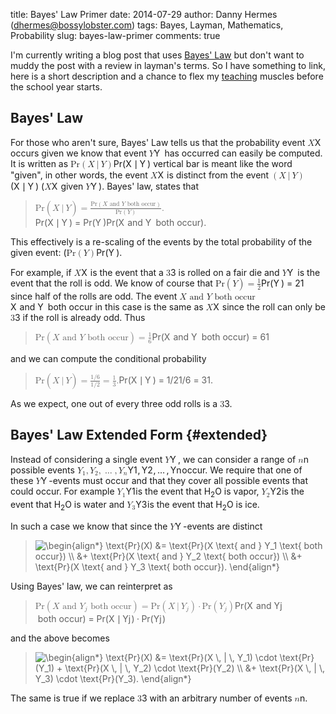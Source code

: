 title: Bayes' Law Primer
date: 2014-07-29
author: Danny Hermes (dhermes@bossylobster.com)
tags: Bayes, Layman, Mathematics, Probability
slug: bayes-law-primer
comments: true

I'm currently writing a blog post that uses
[Bayes' Law](http://en.wikipedia.org/wiki/Bayes%27_law)
but don't want to muddy the post with a review in layman's terms. So
I have something to link, here is a short description and a chance to flex my
[teaching](http://math.berkeley.edu/~dhermes/) muscles before the school
year starts.

Bayes' Law
----------

For those who aren't sure, Bayes' Law tells us that the probability
event
<span class="katex"><span class="katex-mathml"><math><semantics><mrow><mi>X</mi></mrow><annotation encoding="application/x-tex">X</annotation></semantics></math></span><span class="katex-html" aria-hidden="true"><span class="base"><span class="strut" style="height:0.68333em;vertical-align:0em;"></span><span class="mord mathit" style="margin-right:0.07847em;">X</span></span></span></span>
occurs given we know that event
<span class="katex"><span class="katex-mathml"><math><semantics><mrow><mi>Y</mi></mrow><annotation encoding="application/x-tex">Y</annotation></semantics></math></span><span class="katex-html" aria-hidden="true"><span class="base"><span class="strut" style="height:0.68333em;vertical-align:0em;"></span><span class="mord mathit" style="margin-right:0.22222em;">Y</span></span></span></span>
has occurred can
easily be computed. It is written as
<span class="katex"><span class="katex-mathml"><math><semantics><mrow><mtext>Pr</mtext><mo>(</mo><mi>X</mi><mtext>&ThinSpace;</mtext><mi mathvariant="normal">&#8739;</mi><mtext>&ThinSpace;</mtext><mi>Y</mi><mo>)</mo></mrow><annotation encoding="application/x-tex">\text{Pr}(X \, | \, Y)</annotation></semantics></math></span><span class="katex-html" aria-hidden="true"><span class="base"><span class="strut" style="height:1em;vertical-align:-0.25em;"></span><span class="mord text"><span class="mord">Pr</span></span><span class="mopen">(</span><span class="mord mathit" style="margin-right:0.07847em;">X</span><span class="mspace" style="margin-right:0.16666666666666666em;"></span><span class="mord">&#8739;</span><span class="mspace" style="margin-right:0.16666666666666666em;"></span><span class="mord mathit" style="margin-right:0.22222em;">Y</span><span class="mclose">)</span></span></span></span>
vertical bar is meant like the word "given", in other words, the event
<span class="katex"><span class="katex-mathml"><math><semantics><mrow><mi>X</mi></mrow><annotation encoding="application/x-tex">X</annotation></semantics></math></span><span class="katex-html" aria-hidden="true"><span class="base"><span class="strut" style="height:0.68333em;vertical-align:0em;"></span><span class="mord mathit" style="margin-right:0.07847em;">X</span></span></span></span>
is distinct from the event
<span class="katex"><span class="katex-mathml"><math><semantics><mrow><mo>(</mo><mi>X</mi><mtext>&ThinSpace;</mtext><mi mathvariant="normal">&#8739;</mi><mtext>&ThinSpace;</mtext><mi>Y</mi><mo>)</mo></mrow><annotation encoding="application/x-tex">(X \, | \, Y)</annotation></semantics></math></span><span class="katex-html" aria-hidden="true"><span class="base"><span class="strut" style="height:1em;vertical-align:-0.25em;"></span><span class="mopen">(</span><span class="mord mathit" style="margin-right:0.07847em;">X</span><span class="mspace" style="margin-right:0.16666666666666666em;"></span><span class="mord">&#8739;</span><span class="mspace" style="margin-right:0.16666666666666666em;"></span><span class="mord mathit" style="margin-right:0.22222em;">Y</span><span class="mclose">)</span></span></span></span>
(<span class="katex"><span class="katex-mathml"><math><semantics><mrow><mi>X</mi></mrow><annotation encoding="application/x-tex">X</annotation></semantics></math></span><span class="katex-html" aria-hidden="true"><span class="base"><span class="strut" style="height:0.68333em;vertical-align:0em;"></span><span class="mord mathit" style="margin-right:0.07847em;">X</span></span></span></span> given <span class="katex"><span class="katex-mathml"><math><semantics><mrow><mi>Y</mi></mrow><annotation encoding="application/x-tex">Y</annotation></semantics></math></span><span class="katex-html" aria-hidden="true"><span class="base"><span class="strut" style="height:0.68333em;vertical-align:0em;"></span><span class="mord mathit" style="margin-right:0.22222em;">Y</span></span></span></span>).
Bayes' law, states that

<div class="katex-elt"><blockquote>
<span class="katex"><span class="katex-mathml"><math><semantics><mrow><mtext>Pr</mtext><mo>(</mo><mi>X</mi><mtext>&ThinSpace;</mtext><mi mathvariant="normal">&#8739;</mi><mtext>&ThinSpace;</mtext><mi>Y</mi><mo>)</mo><mo>=</mo><mfrac><mrow><mtext>Pr</mtext><mo>(</mo><mi>X</mi><mtext>&#0160;and&#0160;</mtext><mi>Y</mi><mtext>&#0160;both&#0160;occur</mtext><mo>)</mo></mrow><mrow><mtext>Pr</mtext><mo>(</mo><mi>Y</mi><mo>)</mo></mrow></mfrac><mi mathvariant="normal">.</mi></mrow><annotation encoding="application/x-tex">\text{Pr}(X \, | \, Y) = \frac{\text{Pr}(X \text{ and } Y \text{ both occur})}{\text{Pr}(Y)}.</annotation></semantics></math></span><span class="katex-html" aria-hidden="true"><span class="base"><span class="strut" style="height:1em;vertical-align:-0.25em;"></span><span class="mord text"><span class="mord">Pr</span></span><span class="mopen">(</span><span class="mord mathit" style="margin-right:0.07847em;">X</span><span class="mspace" style="margin-right:0.16666666666666666em;"></span><span class="mord">&#8739;</span><span class="mspace" style="margin-right:0.16666666666666666em;"></span><span class="mord mathit" style="margin-right:0.22222em;">Y</span><span class="mclose">)</span><span class="mspace" style="margin-right:0.2777777777777778em;"></span><span class="mrel">=</span><span class="mspace" style="margin-right:0.2777777777777778em;"></span></span><span class="base"><span class="strut" style="height:1.53em;vertical-align:-0.52em;"></span><span class="mord"><span class="mopen nulldelimiter"></span><span class="mfrac"><span class="vlist-t vlist-t2"><span class="vlist-r"><span class="vlist" style="height:1.01em;"><span style="top:-2.655em;"><span class="pstrut" style="height:3em;"></span><span class="sizing reset-size6 size3 mtight"><span class="mord mtight"><span class="mord text mtight"><span class="mord mtight">Pr</span></span><span class="mopen mtight">(</span><span class="mord mathit mtight" style="margin-right:0.22222em;">Y</span><span class="mclose mtight">)</span></span></span></span><span style="top:-3.23em;"><span class="pstrut" style="height:3em;"></span><span class="frac-line" style="border-bottom-width:0.04em;"></span></span><span style="top:-3.485em;"><span class="pstrut" style="height:3em;"></span><span class="sizing reset-size6 size3 mtight"><span class="mord mtight"><span class="mord text mtight"><span class="mord mtight">Pr</span></span><span class="mopen mtight">(</span><span class="mord mathit mtight" style="margin-right:0.07847em;">X</span><span class="mord text mtight"><span class="mord mtight">&#0160;and&#0160;</span></span><span class="mord mathit mtight" style="margin-right:0.22222em;">Y</span><span class="mord text mtight"><span class="mord mtight">&#0160;both&#0160;occur</span></span><span class="mclose mtight">)</span></span></span></span></span><span class="vlist-s">&#8203;</span></span><span class="vlist-r"><span class="vlist" style="height:0.52em;"><span></span></span></span></span></span><span class="mclose nulldelimiter"></span></span><span class="mord">.</span></span></span></span>
</blockquote></div>

This effectively is a re-scaling of the events by the total probability
of the given event:
(<span class="katex"><span class="katex-mathml"><math><semantics><mrow><mtext>Pr</mtext><mo>(</mo><mi>Y</mi><mo>)</mo></mrow><annotation encoding="application/x-tex">\text{Pr}(Y)</annotation></semantics></math></span><span class="katex-html" aria-hidden="true"><span class="base"><span class="strut" style="height:1em;vertical-align:-0.25em;"></span><span class="mord text"><span class="mord">Pr</span></span><span class="mopen">(</span><span class="mord mathit" style="margin-right:0.22222em;">Y</span><span class="mclose">)</span></span></span></span>.

For example, if <span class="katex"><span class="katex-mathml"><math><semantics><mrow><mi>X</mi></mrow><annotation encoding="application/x-tex">X</annotation></semantics></math></span><span class="katex-html" aria-hidden="true"><span class="base"><span class="strut" style="height:0.68333em;vertical-align:0em;"></span><span class="mord mathit" style="margin-right:0.07847em;">X</span></span></span></span> is the event that a <span class="katex"><span class="katex-mathml"><math><semantics><mrow><mn>3</mn></mrow><annotation encoding="application/x-tex">3</annotation></semantics></math></span><span class="katex-html" aria-hidden="true"><span class="base"><span class="strut" style="height:0.64444em;vertical-align:0em;"></span><span class="mord">3</span></span></span></span>
is rolled on a fair die and <span class="katex"><span class="katex-mathml"><math><semantics><mrow><mi>Y</mi></mrow><annotation encoding="application/x-tex">Y</annotation></semantics></math></span><span class="katex-html" aria-hidden="true"><span class="base"><span class="strut" style="height:0.68333em;vertical-align:0em;"></span><span class="mord mathit" style="margin-right:0.22222em;">Y</span></span></span></span> is the event that the roll
is odd. We know of course that
<span class="katex"><span class="katex-mathml"><math><semantics><mrow><mtext>Pr</mtext><mo>(</mo><mi>Y</mi><mo>)</mo><mo>=</mo><mfrac><mn>1</mn><mn>2</mn></mfrac></mrow><annotation encoding="application/x-tex">\text{Pr}(Y) = \frac{1}{2}</annotation></semantics></math></span><span class="katex-html" aria-hidden="true"><span class="base"><span class="strut" style="height:1em;vertical-align:-0.25em;"></span><span class="mord text"><span class="mord">Pr</span></span><span class="mopen">(</span><span class="mord mathit" style="margin-right:0.22222em;">Y</span><span class="mclose">)</span><span class="mspace" style="margin-right:0.2777777777777778em;"></span><span class="mrel">=</span><span class="mspace" style="margin-right:0.2777777777777778em;"></span></span><span class="base"><span class="strut" style="height:1.190108em;vertical-align:-0.345em;"></span><span class="mord"><span class="mopen nulldelimiter"></span><span class="mfrac"><span class="vlist-t vlist-t2"><span class="vlist-r"><span class="vlist" style="height:0.845108em;"><span style="top:-2.6550000000000002em;"><span class="pstrut" style="height:3em;"></span><span class="sizing reset-size6 size3 mtight"><span class="mord mtight"><span class="mord mtight">2</span></span></span></span><span style="top:-3.23em;"><span class="pstrut" style="height:3em;"></span><span class="frac-line" style="border-bottom-width:0.04em;"></span></span><span style="top:-3.394em;"><span class="pstrut" style="height:3em;"></span><span class="sizing reset-size6 size3 mtight"><span class="mord mtight"><span class="mord mtight">1</span></span></span></span></span><span class="vlist-s">&#8203;</span></span><span class="vlist-r"><span class="vlist" style="height:0.345em;"><span></span></span></span></span></span><span class="mclose nulldelimiter"></span></span></span></span></span>
since half of the rolls are odd. The event
<span class="katex"><span class="katex-mathml"><math><semantics><mrow><mi>X</mi><mtext>&#0160;and&#0160;</mtext><mi>Y</mi><mtext>&#0160;both&#0160;occur</mtext></mrow><annotation encoding="application/x-tex">X \text{ and } Y \text{ both occur}</annotation></semantics></math></span><span class="katex-html" aria-hidden="true"><span class="base"><span class="strut" style="height:0.69444em;vertical-align:0em;"></span><span class="mord mathit" style="margin-right:0.07847em;">X</span><span class="mord text"><span class="mord">&#0160;and&#0160;</span></span><span class="mord mathit" style="margin-right:0.22222em;">Y</span><span class="mord text"><span class="mord">&#0160;both&#0160;occur</span></span></span></span></span>
in this case is the same as <span class="katex"><span class="katex-mathml"><math><semantics><mrow><mi>X</mi></mrow><annotation encoding="application/x-tex">X</annotation></semantics></math></span><span class="katex-html" aria-hidden="true"><span class="base"><span class="strut" style="height:0.68333em;vertical-align:0em;"></span><span class="mord mathit" style="margin-right:0.07847em;">X</span></span></span></span> since the roll can only be
<span class="katex"><span class="katex-mathml"><math><semantics><mrow><mn>3</mn></mrow><annotation encoding="application/x-tex">3</annotation></semantics></math></span><span class="katex-html" aria-hidden="true"><span class="base"><span class="strut" style="height:0.64444em;vertical-align:0em;"></span><span class="mord">3</span></span></span></span> if the roll is already odd. Thus

<div class="katex-elt"><blockquote>
<span class="katex"><span class="katex-mathml"><math><semantics><mrow><mtext>Pr</mtext><mo>(</mo><mi>X</mi><mtext>&#0160;and&#0160;</mtext><mi>Y</mi><mtext>&#0160;both&#0160;occur</mtext><mo>)</mo><mo>=</mo><mfrac><mn>1</mn><mn>6</mn></mfrac></mrow><annotation encoding="application/x-tex">\text{Pr}(X \text{ and } Y \text{ both occur}) = \frac{1}{6}</annotation></semantics></math></span><span class="katex-html" aria-hidden="true"><span class="base"><span class="strut" style="height:1em;vertical-align:-0.25em;"></span><span class="mord text"><span class="mord">Pr</span></span><span class="mopen">(</span><span class="mord mathit" style="margin-right:0.07847em;">X</span><span class="mord text"><span class="mord">&#0160;and&#0160;</span></span><span class="mord mathit" style="margin-right:0.22222em;">Y</span><span class="mord text"><span class="mord">&#0160;both&#0160;occur</span></span><span class="mclose">)</span><span class="mspace" style="margin-right:0.2777777777777778em;"></span><span class="mrel">=</span><span class="mspace" style="margin-right:0.2777777777777778em;"></span></span><span class="base"><span class="strut" style="height:1.190108em;vertical-align:-0.345em;"></span><span class="mord"><span class="mopen nulldelimiter"></span><span class="mfrac"><span class="vlist-t vlist-t2"><span class="vlist-r"><span class="vlist" style="height:0.845108em;"><span style="top:-2.6550000000000002em;"><span class="pstrut" style="height:3em;"></span><span class="sizing reset-size6 size3 mtight"><span class="mord mtight"><span class="mord mtight">6</span></span></span></span><span style="top:-3.23em;"><span class="pstrut" style="height:3em;"></span><span class="frac-line" style="border-bottom-width:0.04em;"></span></span><span style="top:-3.394em;"><span class="pstrut" style="height:3em;"></span><span class="sizing reset-size6 size3 mtight"><span class="mord mtight"><span class="mord mtight">1</span></span></span></span></span><span class="vlist-s">&#8203;</span></span><span class="vlist-r"><span class="vlist" style="height:0.345em;"><span></span></span></span></span></span><span class="mclose nulldelimiter"></span></span></span></span></span>
</blockquote></div>

and we can compute the conditional probability
<div class="katex-elt"><blockquote>
<span class="katex"><span class="katex-mathml"><math><semantics><mrow><mtext>Pr</mtext><mo>(</mo><mi>X</mi><mtext>&ThinSpace;</mtext><mi mathvariant="normal">&#8739;</mi><mtext>&ThinSpace;</mtext><mi>Y</mi><mo>)</mo><mo>=</mo><mfrac><mrow><mn>1</mn><mi mathvariant="normal">/</mi><mn>6</mn></mrow><mrow><mn>1</mn><mi mathvariant="normal">/</mi><mn>2</mn></mrow></mfrac><mo>=</mo><mfrac><mn>1</mn><mn>3</mn></mfrac><mi mathvariant="normal">.</mi></mrow><annotation encoding="application/x-tex">\text{Pr}(X \, | \, Y) = \frac{1 / 6}{1 / 2} = \frac{1}{3}.</annotation></semantics></math></span><span class="katex-html" aria-hidden="true"><span class="base"><span class="strut" style="height:1em;vertical-align:-0.25em;"></span><span class="mord text"><span class="mord">Pr</span></span><span class="mopen">(</span><span class="mord mathit" style="margin-right:0.07847em;">X</span><span class="mspace" style="margin-right:0.16666666666666666em;"></span><span class="mord">&#8739;</span><span class="mspace" style="margin-right:0.16666666666666666em;"></span><span class="mord mathit" style="margin-right:0.22222em;">Y</span><span class="mclose">)</span><span class="mspace" style="margin-right:0.2777777777777778em;"></span><span class="mrel">=</span><span class="mspace" style="margin-right:0.2777777777777778em;"></span></span><span class="base"><span class="strut" style="height:1.53em;vertical-align:-0.52em;"></span><span class="mord"><span class="mopen nulldelimiter"></span><span class="mfrac"><span class="vlist-t vlist-t2"><span class="vlist-r"><span class="vlist" style="height:1.01em;"><span style="top:-2.655em;"><span class="pstrut" style="height:3em;"></span><span class="sizing reset-size6 size3 mtight"><span class="mord mtight"><span class="mord mtight">1</span><span class="mord mtight">/</span><span class="mord mtight">2</span></span></span></span><span style="top:-3.23em;"><span class="pstrut" style="height:3em;"></span><span class="frac-line" style="border-bottom-width:0.04em;"></span></span><span style="top:-3.485em;"><span class="pstrut" style="height:3em;"></span><span class="sizing reset-size6 size3 mtight"><span class="mord mtight"><span class="mord mtight">1</span><span class="mord mtight">/</span><span class="mord mtight">6</span></span></span></span></span><span class="vlist-s">&#8203;</span></span><span class="vlist-r"><span class="vlist" style="height:0.52em;"><span></span></span></span></span></span><span class="mclose nulldelimiter"></span></span><span class="mspace" style="margin-right:0.2777777777777778em;"></span><span class="mrel">=</span><span class="mspace" style="margin-right:0.2777777777777778em;"></span></span><span class="base"><span class="strut" style="height:1.190108em;vertical-align:-0.345em;"></span><span class="mord"><span class="mopen nulldelimiter"></span><span class="mfrac"><span class="vlist-t vlist-t2"><span class="vlist-r"><span class="vlist" style="height:0.845108em;"><span style="top:-2.6550000000000002em;"><span class="pstrut" style="height:3em;"></span><span class="sizing reset-size6 size3 mtight"><span class="mord mtight"><span class="mord mtight">3</span></span></span></span><span style="top:-3.23em;"><span class="pstrut" style="height:3em;"></span><span class="frac-line" style="border-bottom-width:0.04em;"></span></span><span style="top:-3.394em;"><span class="pstrut" style="height:3em;"></span><span class="sizing reset-size6 size3 mtight"><span class="mord mtight"><span class="mord mtight">1</span></span></span></span></span><span class="vlist-s">&#8203;</span></span><span class="vlist-r"><span class="vlist" style="height:0.345em;"><span></span></span></span></span></span><span class="mclose nulldelimiter"></span></span><span class="mord">.</span></span></span></span>
</blockquote></div>

As we expect, one out of every three odd rolls is a <span class="katex"><span class="katex-mathml"><math><semantics><mrow><mn>3</mn></mrow><annotation encoding="application/x-tex">3</annotation></semantics></math></span><span class="katex-html" aria-hidden="true"><span class="base"><span class="strut" style="height:0.64444em;vertical-align:0em;"></span><span class="mord">3</span></span></span></span>.

Bayes' Law Extended Form {#extended}
--------------------------------------------

Instead of considering a single event <span class="katex"><span class="katex-mathml"><math><semantics><mrow><mi>Y</mi></mrow><annotation encoding="application/x-tex">Y</annotation></semantics></math></span><span class="katex-html" aria-hidden="true"><span class="base"><span class="strut" style="height:0.68333em;vertical-align:0em;"></span><span class="mord mathit" style="margin-right:0.22222em;">Y</span></span></span></span>, we can consider
a range of <span class="katex"><span class="katex-mathml"><math><semantics><mrow><mi>n</mi></mrow><annotation encoding="application/x-tex">n</annotation></semantics></math></span><span class="katex-html" aria-hidden="true"><span class="base"><span class="strut" style="height:0.43056em;vertical-align:0em;"></span><span class="mord mathit">n</span></span></span></span> possible events
<span class="katex"><span class="katex-mathml"><math><semantics><mrow><msub><mi>Y</mi><mn>1</mn></msub><mo separator="true">,</mo><msub><mi>Y</mi><mn>2</mn></msub><mo separator="true">,</mo><mo>&#8230;</mo><mo separator="true">,</mo><msub><mi>Y</mi><mi>n</mi></msub></mrow><annotation encoding="application/x-tex">Y_1, Y_2, \ldots, Y_n</annotation></semantics></math></span><span class="katex-html" aria-hidden="true"><span class="base"><span class="strut" style="height:0.8777699999999999em;vertical-align:-0.19444em;"></span><span class="mord"><span class="mord mathit" style="margin-right:0.22222em;">Y</span><span class="msupsub"><span class="vlist-t vlist-t2"><span class="vlist-r"><span class="vlist" style="height:0.30110799999999993em;"><span style="top:-2.5500000000000003em;margin-left:-0.22222em;margin-right:0.05em;"><span class="pstrut" style="height:2.7em;"></span><span class="sizing reset-size6 size3 mtight"><span class="mord mtight">1</span></span></span></span><span class="vlist-s">&#8203;</span></span><span class="vlist-r"><span class="vlist" style="height:0.15em;"><span></span></span></span></span></span></span><span class="mpunct">,</span><span class="mspace" style="margin-right:0.16666666666666666em;"></span><span class="mord"><span class="mord mathit" style="margin-right:0.22222em;">Y</span><span class="msupsub"><span class="vlist-t vlist-t2"><span class="vlist-r"><span class="vlist" style="height:0.30110799999999993em;"><span style="top:-2.5500000000000003em;margin-left:-0.22222em;margin-right:0.05em;"><span class="pstrut" style="height:2.7em;"></span><span class="sizing reset-size6 size3 mtight"><span class="mord mtight">2</span></span></span></span><span class="vlist-s">&#8203;</span></span><span class="vlist-r"><span class="vlist" style="height:0.15em;"><span></span></span></span></span></span></span><span class="mpunct">,</span><span class="mspace" style="margin-right:0.16666666666666666em;"></span><span class="minner">&#8230;</span><span class="mspace" style="margin-right:0.16666666666666666em;"></span><span class="mpunct">,</span><span class="mspace" style="margin-right:0.16666666666666666em;"></span><span class="mord"><span class="mord mathit" style="margin-right:0.22222em;">Y</span><span class="msupsub"><span class="vlist-t vlist-t2"><span class="vlist-r"><span class="vlist" style="height:0.151392em;"><span style="top:-2.5500000000000003em;margin-left:-0.22222em;margin-right:0.05em;"><span class="pstrut" style="height:2.7em;"></span><span class="sizing reset-size6 size3 mtight"><span class="mord mathit mtight">n</span></span></span></span><span class="vlist-s">&#8203;</span></span><span class="vlist-r"><span class="vlist" style="height:0.15em;"><span></span></span></span></span></span></span></span></span></span>
occur. We require that one of these <span class="katex"><span class="katex-mathml"><math><semantics><mrow><mi>Y</mi></mrow><annotation encoding="application/x-tex">Y</annotation></semantics></math></span><span class="katex-html" aria-hidden="true"><span class="base"><span class="strut" style="height:0.68333em;vertical-align:0em;"></span><span class="mord mathit" style="margin-right:0.22222em;">Y</span></span></span></span>-events must occur
and that they cover all possible events that could occur. For example
<span class="katex"><span class="katex-mathml"><math><semantics><mrow><msub><mi>Y</mi><mn>1</mn></msub></mrow><annotation encoding="application/x-tex">Y_1</annotation></semantics></math></span><span class="katex-html" aria-hidden="true"><span class="base"><span class="strut" style="height:0.83333em;vertical-align:-0.15em;"></span><span class="mord"><span class="mord mathit" style="margin-right:0.22222em;">Y</span><span class="msupsub"><span class="vlist-t vlist-t2"><span class="vlist-r"><span class="vlist" style="height:0.30110799999999993em;"><span style="top:-2.5500000000000003em;margin-left:-0.22222em;margin-right:0.05em;"><span class="pstrut" style="height:2.7em;"></span><span class="sizing reset-size6 size3 mtight"><span class="mord mtight">1</span></span></span></span><span class="vlist-s">&#8203;</span></span><span class="vlist-r"><span class="vlist" style="height:0.15em;"><span></span></span></span></span></span></span></span></span></span> is the event that H<sub>2</sub>O is vapor,
<span class="katex"><span class="katex-mathml"><math><semantics><mrow><msub><mi>Y</mi><mn>2</mn></msub></mrow><annotation encoding="application/x-tex">Y_2</annotation></semantics></math></span><span class="katex-html" aria-hidden="true"><span class="base"><span class="strut" style="height:0.83333em;vertical-align:-0.15em;"></span><span class="mord"><span class="mord mathit" style="margin-right:0.22222em;">Y</span><span class="msupsub"><span class="vlist-t vlist-t2"><span class="vlist-r"><span class="vlist" style="height:0.30110799999999993em;"><span style="top:-2.5500000000000003em;margin-left:-0.22222em;margin-right:0.05em;"><span class="pstrut" style="height:2.7em;"></span><span class="sizing reset-size6 size3 mtight"><span class="mord mtight">2</span></span></span></span><span class="vlist-s">&#8203;</span></span><span class="vlist-r"><span class="vlist" style="height:0.15em;"><span></span></span></span></span></span></span></span></span></span> is the event that H<sub>2</sub>O is water and
<span class="katex"><span class="katex-mathml"><math><semantics><mrow><msub><mi>Y</mi><mn>3</mn></msub></mrow><annotation encoding="application/x-tex">Y_3</annotation></semantics></math></span><span class="katex-html" aria-hidden="true"><span class="base"><span class="strut" style="height:0.83333em;vertical-align:-0.15em;"></span><span class="mord"><span class="mord mathit" style="margin-right:0.22222em;">Y</span><span class="msupsub"><span class="vlist-t vlist-t2"><span class="vlist-r"><span class="vlist" style="height:0.30110799999999993em;"><span style="top:-2.5500000000000003em;margin-left:-0.22222em;margin-right:0.05em;"><span class="pstrut" style="height:2.7em;"></span><span class="sizing reset-size6 size3 mtight"><span class="mord mtight">3</span></span></span></span><span class="vlist-s">&#8203;</span></span><span class="vlist-r"><span class="vlist" style="height:0.15em;"><span></span></span></span></span></span></span></span></span></span> is the event that H<sub>2</sub>O is ice.

In such a case we know that since the <span class="katex"><span class="katex-mathml"><math><semantics><mrow><mi>Y</mi></mrow><annotation encoding="application/x-tex">Y</annotation></semantics></math></span><span class="katex-html" aria-hidden="true"><span class="base"><span class="strut" style="height:0.68333em;vertical-align:0em;"></span><span class="mord mathit" style="margin-right:0.22222em;">Y</span></span></span></span>-events are distinct

<blockquote class="latex-img"><img src="/latex_images/88.png" alt="\begin{align*} \text{Pr}(X) &= \text{Pr}(X \text{ and } Y_1 \text{ both occur}) \\ &+ \text{Pr}(X \text{ and } Y_2 \text{ both occur}) \\ &+ \text{Pr}(X \text{ and } Y_3 \text{ both occur}). \end{align*}" class="latex-img"></img></blockquote>

Using Bayes' law, we can reinterpret as

<div class="katex-elt"><blockquote>
<span class="katex"><span class="katex-mathml"><math><semantics><mrow><mtext>Pr</mtext><mo>(</mo><mi>X</mi><mtext>&#0160;and&#0160;</mtext><msub><mi>Y</mi><mi>j</mi></msub><mtext>&#0160;both&#0160;occur</mtext><mo>)</mo><mo>=</mo><mtext>Pr</mtext><mo>(</mo><mi>X</mi><mtext>&ThinSpace;</mtext><mi mathvariant="normal">&#8739;</mi><mtext>&ThinSpace;</mtext><msub><mi>Y</mi><mi>j</mi></msub><mo>)</mo><mo>&#8901;</mo><mtext>Pr</mtext><mo>(</mo><msub><mi>Y</mi><mi>j</mi></msub><mo>)</mo></mrow><annotation encoding="application/x-tex">\text{Pr}(X \text{ and } Y_j \text{ both occur}) =  \text{Pr}(X \, | \, Y_j) \cdot \text{Pr}(Y_j)</annotation></semantics></math></span><span class="katex-html" aria-hidden="true"><span class="base"><span class="strut" style="height:1.036108em;vertical-align:-0.286108em;"></span><span class="mord text"><span class="mord">Pr</span></span><span class="mopen">(</span><span class="mord mathit" style="margin-right:0.07847em;">X</span><span class="mord text"><span class="mord">&#0160;and&#0160;</span></span><span class="mord"><span class="mord mathit" style="margin-right:0.22222em;">Y</span><span class="msupsub"><span class="vlist-t vlist-t2"><span class="vlist-r"><span class="vlist" style="height:0.311664em;"><span style="top:-2.5500000000000003em;margin-left:-0.22222em;margin-right:0.05em;"><span class="pstrut" style="height:2.7em;"></span><span class="sizing reset-size6 size3 mtight"><span class="mord mathit mtight" style="margin-right:0.05724em;">j</span></span></span></span><span class="vlist-s">&#8203;</span></span><span class="vlist-r"><span class="vlist" style="height:0.286108em;"><span></span></span></span></span></span></span><span class="mord text"><span class="mord">&#0160;both&#0160;occur</span></span><span class="mclose">)</span><span class="mspace" style="margin-right:0.2777777777777778em;"></span><span class="mrel">=</span><span class="mspace" style="margin-right:0.2777777777777778em;"></span></span><span class="base"><span class="strut" style="height:1.036108em;vertical-align:-0.286108em;"></span><span class="mord text"><span class="mord">Pr</span></span><span class="mopen">(</span><span class="mord mathit" style="margin-right:0.07847em;">X</span><span class="mspace" style="margin-right:0.16666666666666666em;"></span><span class="mord">&#8739;</span><span class="mspace" style="margin-right:0.16666666666666666em;"></span><span class="mord"><span class="mord mathit" style="margin-right:0.22222em;">Y</span><span class="msupsub"><span class="vlist-t vlist-t2"><span class="vlist-r"><span class="vlist" style="height:0.311664em;"><span style="top:-2.5500000000000003em;margin-left:-0.22222em;margin-right:0.05em;"><span class="pstrut" style="height:2.7em;"></span><span class="sizing reset-size6 size3 mtight"><span class="mord mathit mtight" style="margin-right:0.05724em;">j</span></span></span></span><span class="vlist-s">&#8203;</span></span><span class="vlist-r"><span class="vlist" style="height:0.286108em;"><span></span></span></span></span></span></span><span class="mclose">)</span><span class="mspace" style="margin-right:0.2222222222222222em;"></span><span class="mbin">&#8901;</span><span class="mspace" style="margin-right:0.2222222222222222em;"></span></span><span class="base"><span class="strut" style="height:1.036108em;vertical-align:-0.286108em;"></span><span class="mord text"><span class="mord">Pr</span></span><span class="mopen">(</span><span class="mord"><span class="mord mathit" style="margin-right:0.22222em;">Y</span><span class="msupsub"><span class="vlist-t vlist-t2"><span class="vlist-r"><span class="vlist" style="height:0.311664em;"><span style="top:-2.5500000000000003em;margin-left:-0.22222em;margin-right:0.05em;"><span class="pstrut" style="height:2.7em;"></span><span class="sizing reset-size6 size3 mtight"><span class="mord mathit mtight" style="margin-right:0.05724em;">j</span></span></span></span><span class="vlist-s">&#8203;</span></span><span class="vlist-r"><span class="vlist" style="height:0.286108em;"><span></span></span></span></span></span></span><span class="mclose">)</span></span></span></span>
</blockquote></div>

and the above becomes

<blockquote class="latex-img"><img src="/latex_images/83.png" alt="\begin{align*} \text{Pr}(X) &= \text{Pr}(X \, | \, Y_1) \cdot \text{Pr}(Y_1) + \text{Pr}(X \, | \, Y_2) \cdot \text{Pr}(Y_2) \\ &+ \text{Pr}(X \, | \, Y_3) \cdot \text{Pr}(Y_3). \end{align*}" class="latex-img"></img></blockquote>

The same is true if we replace <span class="katex"><span class="katex-mathml"><math><semantics><mrow><mn>3</mn></mrow><annotation encoding="application/x-tex">3</annotation></semantics></math></span><span class="katex-html" aria-hidden="true"><span class="base"><span class="strut" style="height:0.64444em;vertical-align:0em;"></span><span class="mord">3</span></span></span></span> with an arbitrary number of
events <span class="katex"><span class="katex-mathml"><math><semantics><mrow><mi>n</mi></mrow><annotation encoding="application/x-tex">n</annotation></semantics></math></span><span class="katex-html" aria-hidden="true"><span class="base"><span class="strut" style="height:0.43056em;vertical-align:0em;"></span><span class="mord mathit">n</span></span></span></span>.
